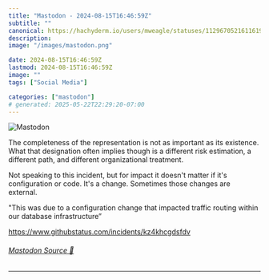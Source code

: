 ```yaml
---
title: "Mastodon - 2024-08-15T16:46:59Z"
subtitle: ""
canonical: https://hachyderm.io/users/mweagle/statuses/112967052161161917
description:
image: "/images/mastodon.png"

date: 2024-08-15T16:46:59Z
lastmod: 2024-08-15T16:46:59Z
image: ""
tags: ["Social Media"]

categories: ["mastodon"]
# generated: 2025-05-22T22:29:20-07:00
---
```

![Mastodon](/images/mastodon.png)

<p>The completeness of the representation is not as important as its existence. What that designation often implies though is a different risk estimation, a different path, and different organizational treatment. </p><p>Not speaking to this incident, but for impact it doesn&#39;t matter if it&#39;s configuration or code. It&#39;s a change. Sometimes those changes are external.</p><p>&quot;This was due to a configuration change that impacted traffic routing within our database infrastructure”</p><p><a href="https://www.githubstatus.com/incidents/kz4khcgdsfdv" target="_blank" rel="nofollow noopener noreferrer" translate="no"><span class="invisible">https://www.</span><span class="ellipsis">githubstatus.com/incidents/kz4</span><span class="invisible">khcgdsfdv</span></a></p>


###### [Mastodon Source 🐘](https://hachyderm.io/@mweagle/112967052161161917)

___
